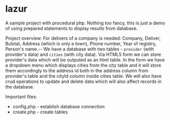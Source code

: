 # lazur 
A sample project with procedural php. Nothing too fancy, this is just a demo of using prepared statements to display results from database.


Project overview:
For delivers of a company is needed: 
Company, Deliver, Bulstat, Address (which is only a town), Phone number, Year of registry, Person's name.--
We have a database with two tables - `provider` (with provider's data) and `cities` (with city data).
Via HTML5 form we can store provider's data which will be outputed as an html table. 
In the form we have a dropdown menu which displays cities from the city table and it will store them accordingly to the address id 
both in the address column from provider's table and the cityId column inside cities table.
We will also have crud operations to update and delete data which will also affect records in the database.

Important files:
* config.php - establish database connection
* create.php - create tables
